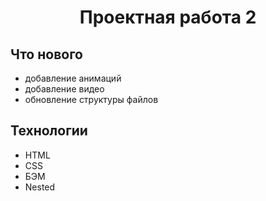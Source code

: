 # <center> Проектная работа 2

## Что нового

- добавление анимаций
- добавление видео
- обновление структуры файлов

## Технологии

- HTML
- CSS
- БЭМ
- Nested
